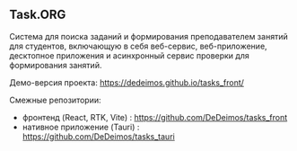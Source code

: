 ## Task.ORG
Система для поиска заданий и формирования преподавателем занятий для студентов, включающую в себя веб-сервис, веб-приложение, десктопное приложения и асинхронный сервис проверки для формирования занятий.

Демо-версия проекта: https://dedeimos.github.io/tasks_front/

Смежные репозитории: 

* фронтенд (React, RTK, Vite) : https://github.com/DeDeimos/tasks_front
* нативное приложение (Tauri) : https://github.com/DeDeimos/tasks_tauri

